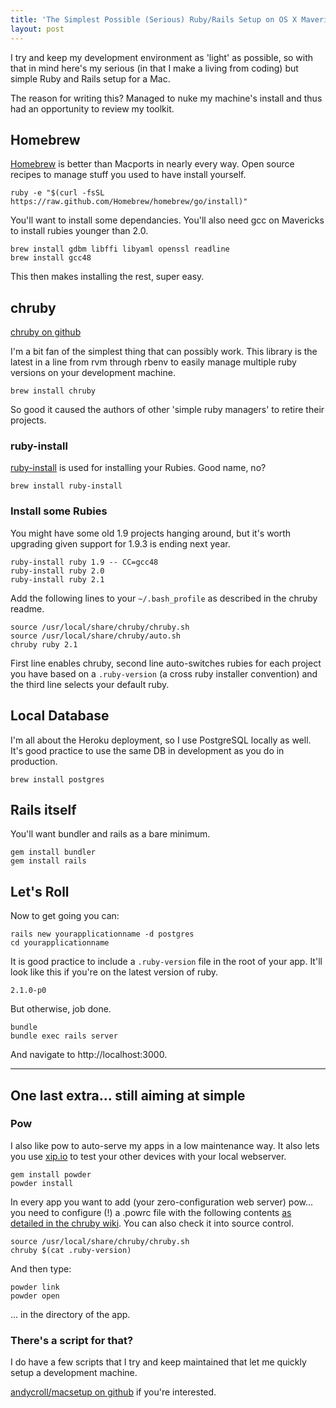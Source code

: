 ```yaml
---
title: 'The Simplest Possible (Serious) Ruby/Rails Setup on OS X Mavericks'
layout: post
---
```


I try and keep my development environment as 'light' as possible, so with that in mind here's my serious (in that I make a living from coding) but simple Ruby and Rails setup for a Mac.

The reason for writing this? Managed to nuke my machine's install and thus had an opportunity to review my toolkit.

## Homebrew

[Homebrew](http://brew.sh) is better than Macports in nearly every way. Open source recipes to manage stuff you used to have install yourself.

    ruby -e "$(curl -fsSL https://raw.github.com/Homebrew/homebrew/go/install)"


You'll want to install some dependancies. You'll also need gcc on Mavericks to install rubies younger than 2.0.

    brew install gdbm libffi libyaml openssl readline
    brew install gcc48

This then makes installing the rest, super easy.

## chruby

[chruby on github](https://github.com/postmodern/chruby)

I'm a bit fan of the simplest thing that can possibly work. This library is the latest in a line from rvm through rbenv to easily manage multiple ruby versions on your development machine.

    brew install chruby

So good it caused the authors of other 'simple ruby managers' to retire their projects.

### ruby-install

[ruby-install](https://github.com/postmodern/ruby-install) is used for installing your Rubies. Good name, no?

    brew install ruby-install

### Install some Rubies

You might have some old 1.9 projects hanging around, but it's worth upgrading given support for 1.9.3 is ending next year.

    ruby-install ruby 1.9 -- CC=gcc48
    ruby-install ruby 2.0
    ruby-install ruby 2.1

Add the following lines to your `~/.bash_profile` as described in the chruby readme.

    source /usr/local/share/chruby/chruby.sh
    source /usr/local/share/chruby/auto.sh
    chruby ruby 2.1

First line enables chruby, second line auto-switches rubies for each project you have based on a `.ruby-version` (a cross ruby installer convention) and the third line selects your default ruby.

## Local Database

I'm all about the Heroku deployment, so I use PostgreSQL locally as well. It's good practice to use the same DB in development as you do in production.

    brew install postgres

## Rails itself

You'll want bundler and rails as a bare minimum.

    gem install bundler
    gem install rails

## Let's Roll

Now to get going you can:

    rails new yourapplicationname -d postgres
    cd yourapplicationname

It is good practice to include a `.ruby-version` file in the root of your app. It'll look like this if you're on the latest version of ruby.

    2.1.0-p0

But otherwise, job done.

    bundle
    bundle exec rails server

And navigate to http://localhost:3000.

-----

## One last extra... still aiming at simple

### Pow

I also like pow to auto-serve my apps in a low maintenance way. It also lets you use [xip.io](http://xip.io) to test your other devices with your local webserver.

    gem install powder
    powder install

In every app you want to add (your zero-configuration web server) pow... you need to configure (!) a .powrc file with the following contents [as detailed in the chruby wiki](https://github.com/postmodern/chruby/wiki/Pow). You can also check it into source control.

    source /usr/local/share/chruby/chruby.sh
    chruby $(cat .ruby-version)

And then type:

    powder link
    powder open

... in the directory of the app.

### There's a script for that?

I do have a few scripts that I try and keep maintained that let me quickly setup a development machine.

[andycroll/macsetup on github](https://github.com/andycroll/macsetup) if you're interested.
